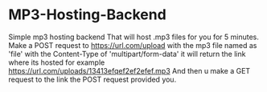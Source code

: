 # MP3-Hosting-Backend
Simple mp3 hosting backend
That will host .mp3 files for you for 5 minutes.
Make a POST request to https://url.com/upload with the mp3 file named as 'file' with the Content-Type of 'multipart/form-data'
it will return the link where its hosted for example https://url.com/uploads/13413efqef2ef2efef.mp3
And then u make a GET request to the link the POST request provided you.
